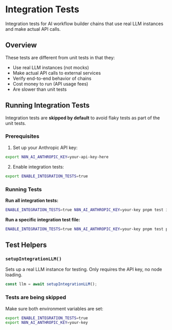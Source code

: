 # Integration Tests

Integration tests for AI workflow builder chains that use real LLM instances and make actual API calls.

## Overview

These tests are different from unit tests in that they:

- Use real LLM instances (not mocks)
- Make actual API calls to external services
- Verify end-to-end behavior of chains
- Cost money to run (API usage fees)
- Are slower than unit tests

## Running Integration Tests

Integration tests are **skipped by default** to avoid flaky tests as part of the unit tests.

### Prerequisites

1. Set up your Anthropic API key:

```bash
export N8N_AI_ANTHROPIC_KEY=your-api-key-here
```

2. Enable integration tests:

```bash
export ENABLE_INTEGRATION_TESTS=true
```

### Running Tests

**Run all integration tests:**

```bash
ENABLE_INTEGRATION_TESTS=true N8N_AI_ANTHROPIC_KEY=your-key pnpm test integration
```

**Run a specific integration test file:**

```bash
ENABLE_INTEGRATION_TESTS=true N8N_AI_ANTHROPIC_KEY=your-key pnpm test prompt-categorization.integration
```

## Test Helpers

### `setupIntegrationLLM()`

Sets up a real LLM instance for testing. Only requires the API key, no node loading.

```typescript
const llm = await setupIntegrationLLM();
```

### Tests are being skipped

Make sure both environment variables are set:

```bash
export ENABLE_INTEGRATION_TESTS=true
export N8N_AI_ANTHROPIC_KEY=your-key
```
